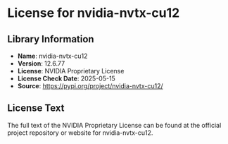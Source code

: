 # License for nvidia-nvtx-cu12

## Library Information
- **Name**: nvidia-nvtx-cu12
- **Version**: 12.6.77
- **License**: NVIDIA Proprietary License
- **License Check Date**: 2025-05-15
- **Source**: https://pypi.org/project/nvidia-nvtx-cu12/

## License Text
The full text of the NVIDIA Proprietary License can be found at the official project repository or website for nvidia-nvtx-cu12.
